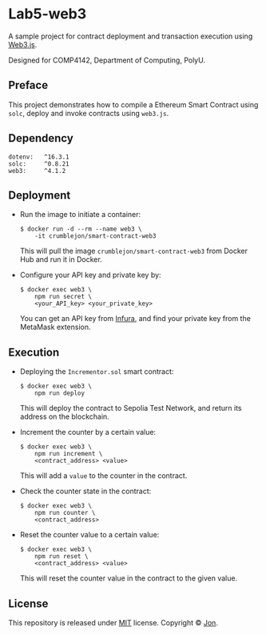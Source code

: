 # Lab5-web3
A sample project for contract deployment and transaction execution using [Web3.js](https://github.com/ChainSafe/web3.js).

Designed for COMP4142, Department of Computing, PolyU.

## Preface

This project demonstrates how to compile a Ethereum Smart Contract using `solc`, deploy and invoke contracts using `web3.js`.

## Dependency

```
dotenv:   ^16.3.1
solc:     ^0.8.21
web3:     ^4.1.2
```

## Deployment

- Run the image to initiate a container:

  ```shell
  $ docker run -d --rm --name web3 \
      -it crumblejon/smart-contract-web3
  ```

  This will pull the image `crumblejon/smart-contract-web3` from Docker Hub and run it in Docker.

- Configure your API key and private key by:

  ```
  $ docker exec web3 \
      npm run secret \
      <your_API_key> <your_private_key>
  ```

  You can get an API key from [Infura](https://infura.io/), and find your private key from the MetaMask extension.

## Execution

- Deploying the `Incrementor.sol` smart contract:

  ```shell
  $ docker exec web3 \
      npm run deploy
  ```

  This will deploy the contract to Sepolia Test Network, and return its address on the blockchain.

- Increment the counter by a certain value:

  ```shell
  $ docker exec web3 \
      npm run increment \
      <contract_address> <value>
  ```

  This will add a `value` to the counter in the contract.

- Check the counter state in the contract:

  ```shell
  $ docker exec web3 \
      npm run counter \
      <contract_address>
  ```

- Reset the counter value to a certain value:

  ```shell
  $ docker exec web3 \
      npm run reset \
      <contract_address> <value>
  ```

  This will reset the counter value in the contract to the given value.

## License

This repository is released under [MIT](https://github.com/wurahara/Lab5-web3/blob/main/LICENSE) license. Copyright © [Jon](https://github.com/wurahara).